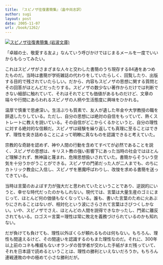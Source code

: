 ```yaml
---
title: 『スピノザ往復書簡集』（畠中尚志訳）
author: sugi
layout: post
date: 2005-11-07
url: /book/1262/
---
```

<a href="http://www.amazon.co.jp/exec/obidos/ASIN/4003361571/chezsugi-22/ref=nosim/" name="amazletlink" target="_blank"><img src="http://i1.wp.com/images-jp.amazon.com/images/G/09/icons/books/comingsoon_books.gif?w=660" alt="スピノザ往復書簡集 (岩波文庫)" class="alignleft" alt="no image" data-recalc-dims="1" /></a>

「卓越の士、敬愛する友よ」なんていう呼びかけではじまるメールを一度でいいからもらってみたい。

これはスピノザがさまざまな人々と交わした書簡のうち現存する84通をあつめたものだ。当時は書簡が学術雑誌の代わりをしていたらしく、回覧したり、出版する目的で残されていたらしい。だから、内容もスピノザの思想に関する質問とその回答がほとんどだったりする。スピノザの数少ない著作からだけでは判断できない細部に触れていて、それはそれでとても価値があるものだけど、文章の端々や行間にあらわれるスピノザの人柄や生活態度に興味をひかれる。

温厚で慎重で思慮深い。生活ぶりも質素で、友人が遺した年金や大学教授の職を辞退したりしている。ただし、自分の思想には絶対の自信をもっていて、熱くストレートに教えを説いている。その自信がどこからくるかというと、自分の理性に対する絶対的な信頼だ。スピノザは経験を繰り返しても真理に至ることはできず、理性を突き詰めることによって明瞭に真なものを認識できると考えていた。

宗教的な奇跡を認めず、神や人間の行動を含めてすべてが必然であることを説く、スピノザの思想は、キリスト教の強い影響下にあった当時の社会ではほとんど理解されず、無神論と蔑まれ、危険思想扱いされていた。書簡からそういう空気を十分うかがうことができる。スピノザの門弟だった人が二人までも、のちにカトリック教会に入信し、スピノザを悪魔呼ばわりし、改悛を求める書簡を送ってきている。

当時は言葉のおよぼす力が強大だと思われていたということであり、逆説的にいうと、幸せな時代だったのかもしれない。現代では、言葉は大量生産のゴミにまじって、ほとんど何の価値もなくなっている。誰も、書いた言葉のために火あぶりにされることはないが、相対化という波にさらされて言葉はさびつくしかない。いや、スピノザでさえ、ほとんどの人間を説得できなかったし、門弟に離反されてもいる。ロゴス＝言葉＝理性は常に敗北を義務づけられているのかも知れない。

だが負けても負けても、理性以外ぼくらが頼れるものは何もない。もちろん、理性も間違えるけど、その間違いを認識するのもまた理性なのだ。それに、300年以上前のコネも権威もないオランダの哲学者が交わした手紙がまだ残っていて、それを日本語で読めるということは、理性の勝利といえないだろうか。もちろん連戦連敗の中の極めて小さな勝利だが。

